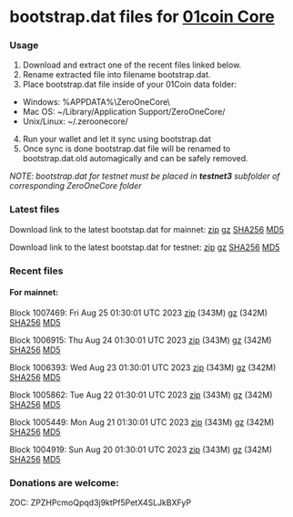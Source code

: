 # bootstrap.dat files for [01coin Core](https://01coin.io)

### Usage

1. Download and extract one of the recent files linked below.
2. Rename extracted file into filename bootstrap.dat.
3. Place bootstrap.dat file inside of your 01Coin data folder:
 - Windows: %APPDATA%\ZeroOneCore\
 - Mac OS: ~/Library/Application Support/ZeroOneCore/
 - Unix/Linux: ~/.zeroonecore/
4. Run your wallet and let it sync using bootstrap.dat
5. Once sync is done bootstrap.dat file will be renamed to bootstrap.dat.old automagically and can be safely removed.

_NOTE: bootstrap.dat for testnet must be placed in **testnet3** subfolder of corresponding ZeroOneCore folder_

### Latest files
Download link to the latest bootstap.dat for mainnet: [zip](https://files.01coin.io/mainnet/bootstrap.dat.zip) [gz](https://files.01coin.io/mainnet/bootstrap.dat.tar.gz) [SHA256](https://files.01coin.io/mainnet/sha256.txt) [MD5](https://files.01coin.io/mainnet/md5.txt)

Download link to the latest bootstap.dat for testnet: [zip](https://files.01coin.io/testnet/bootstrap.dat.zip) [gz](https://files.01coin.io/testnet/bootstrap.dat.tar.gz) [SHA256](https://files.01coin.io/testnet/sha256.txt) [MD5](https://files.01coin.io/testnet/md5.txt)

### Recent files

#### For mainnet:

Block 1007469: Fri Aug 25 01:30:01 UTC 2023 [zip](https://files.01coin.io/mainnet/2023-08-25/bootstrap.dat.zip) (343M) [gz](https://files.01coin.io/mainnet/2023-08-25/bootstrap.dat.tar.gz) (342M) [SHA256](https://files.01coin.io/mainnet/2023-08-25/sha256.txt) [MD5](https://files.01coin.io/mainnet/2023-08-25/md5.txt)

Block 1006915: Thu Aug 24 01:30:01 UTC 2023 [zip](https://files.01coin.io/mainnet/2023-08-24/bootstrap.dat.zip) (343M) [gz](https://files.01coin.io/mainnet/2023-08-24/bootstrap.dat.tar.gz) (342M) [SHA256](https://files.01coin.io/mainnet/2023-08-24/sha256.txt) [MD5](https://files.01coin.io/mainnet/2023-08-24/md5.txt)

Block 1006393: Wed Aug 23 01:30:01 UTC 2023 [zip](https://files.01coin.io/mainnet/2023-08-23/bootstrap.dat.zip) (343M) [gz](https://files.01coin.io/mainnet/2023-08-23/bootstrap.dat.tar.gz) (342M) [SHA256](https://files.01coin.io/mainnet/2023-08-23/sha256.txt) [MD5](https://files.01coin.io/mainnet/2023-08-23/md5.txt)

Block 1005862: Tue Aug 22 01:30:01 UTC 2023 [zip](https://files.01coin.io/mainnet/2023-08-22/bootstrap.dat.zip) (343M) [gz](https://files.01coin.io/mainnet/2023-08-22/bootstrap.dat.tar.gz) (342M) [SHA256](https://files.01coin.io/mainnet/2023-08-22/sha256.txt) [MD5](https://files.01coin.io/mainnet/2023-08-22/md5.txt)

Block 1005449: Mon Aug 21 01:30:01 UTC 2023 [zip](https://files.01coin.io/mainnet/2023-08-21/bootstrap.dat.zip) (343M) [gz](https://files.01coin.io/mainnet/2023-08-21/bootstrap.dat.tar.gz) (342M) [SHA256](https://files.01coin.io/mainnet/2023-08-21/sha256.txt) [MD5](https://files.01coin.io/mainnet/2023-08-21/md5.txt)

Block 1004919: Sun Aug 20 01:30:01 UTC 2023 [zip](https://files.01coin.io/mainnet/2023-08-20/bootstrap.dat.zip) (343M) [gz](https://files.01coin.io/mainnet/2023-08-20/bootstrap.dat.tar.gz) (342M) [SHA256](https://files.01coin.io/mainnet/2023-08-20/sha256.txt) [MD5](https://files.01coin.io/mainnet/2023-08-20/md5.txt)


### Donations are welcome:

ZOC: ZPZHPcmoQpqd3j9ktPf5PetX4SLJkBXFyP
